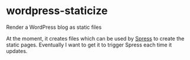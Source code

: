# wordpress-staticize
Render a WordPress blog as static files

At the moment, it creates files which can be used by [Spress](http://spress.yosymfony.com/) to create the static pages. Eventually I want to get it to trigger Spress each time it updates.
